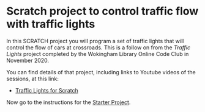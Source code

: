 # Scratch project to control traffic flow with traffic lights

In this SCRATCH project you will program a set of traffic lights that will control the flow of cars at crossroads. This is a follow on from the *Traffic Lights* project completed by the Wokingham Library Online Code Club in November 2020. 

You can find details of that project, including links to Youtube videos of the sessions, at this link:

* [Traffic Lights for Scratch](../../../OnlineCodeclub/blob/master/traffic_lights.md)

Now go to the instructions for the [Starter Project](Starter_project/README.md).
